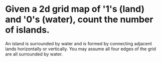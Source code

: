 # Given a 2d grid map of '1's (land) and '0's (water), count the number of islands.
An island is surrounded by water and is formed by connecting adjacent lands horizontally or vertically.
You may assume all four edges of the grid are all surrounded by water.
